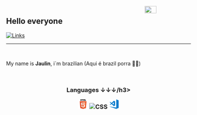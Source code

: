 <img align="right" src="https://bestanimations.com/gifs/Dog-Dancing-Brazil.html" width=25% height=20% />


## Hello everyone

[![Links](https://img.shields.io/badge/Social-Networks-green)](https://linktr.ee/jaulin)

---

<br>

<p>
  My name is <strong>Jaulin</strong>, i´m brazilian (Aqui é brazil porra 💛💚)
</p>
<br>



<h3 align="center">Languages ↓↓↓/h3>
<p align="center">
<img alt="HTML" width="26px" src="https://raw.githubusercontent.com/github/explore/80688e429a7d4ef2fca1e82350fe8e3517d3494d/topics/html/html.png" />
<img alt="CSS" width="26px" src="https://i.pinimg.com/originals/a3/2f/83/a32f83aa2c675058e4a05a0fd4da05eb.png" />
<img alt="Visual Studio Code" width="26px" src="https://raw.githubusercontent.com/github/explore/80688e429a7d4ef2fca1e82350fe8e3517d3494d/topics/visual-studio-code/visual-studio-code.png" />
</p>

<br>

